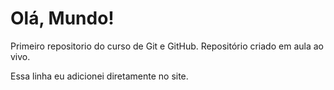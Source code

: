 # Olá, Mundo!
 Primeiro repositorio do curso de Git e GitHub. Repositório criado em aula ao vivo.

Essa linha eu adicionei diretamente no site.
